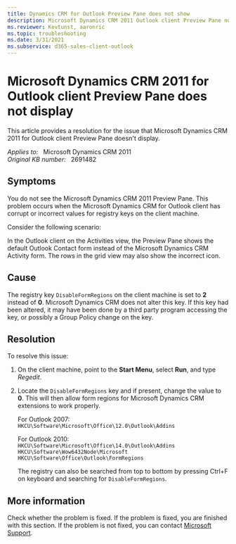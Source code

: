 ```yaml
---
title: Dynamics CRM for Outlook Preview Pane does not show
description: Microsoft Dynamics CRM 2011 Outlook client Preview Pane not displaying. Provides a resolution.
ms.reviewer: Kevtunst, aaronric
ms.topic: troubleshooting
ms.date: 3/31/2021
ms.subservice: d365-sales-client-outlook
---
```

# Microsoft Dynamics CRM 2011 for Outlook client Preview Pane does not display

This article provides a resolution for the issue that Microsoft Dynamics CRM 2011 for Outlook client Preview Pane doesn't display.

_Applies to:_ &nbsp; Microsoft Dynamics CRM 2011  
_Original KB number:_ &nbsp; 2691482

## Symptoms

You do not see the Microsoft Dynamics CRM 2011 Preview Pane. This problem occurs when the Microsoft Dynamics CRM for Outlook client has corrupt or incorrect values for registry keys on the client machine.

Consider the following scenario:

In the Outlook client on the Activities view, the Preview Pane shows the default Outlook Contact form instead of the Microsoft Dynamics CRM Activity form. The rows in the grid view may also show the incorrect icon.

## Cause

The registry key `DisableFormRegions` on the client machine is set to **2** instead of **0**. Microsoft Dynamics CRM does not alter this key. If this key had been altered, it may have been done by a third party program accessing the key, or possibly a Group Policy change on the key.

## Resolution

To resolve this issue:

1. On the client machine, point to the **Start Menu**, select **Run**, and type *Regedit*.
2. Locate the `DisableFormRegions` key and if present, change the value to **0**. This will then allow form regions for Microsoft Dynamics CRM extensions to work properly.

    For Outlook 2007:  
    `HKCU\Software\Microsoft\Office\12.0\Outlook\Addins`

    For Outlook 2010:  
    `HKCU\Software\Microsoft\Office\14.0\Outlook\Addins`  
    `HKCU\Software\Wow6432Node\Microsoft`  
    `HKCU\Software\Office\Outlook\FormRegions`

    The registry can also be searched from top to bottom by pressing Ctrl+F on keyboard and searching for `DisableFormRegions`.

## More information

Check whether the problem is fixed. If the problem is fixed, you are finished with this section. If the problem is not fixed, you can contact [Microsoft Support](https://support.microsoft.com/contactus).
